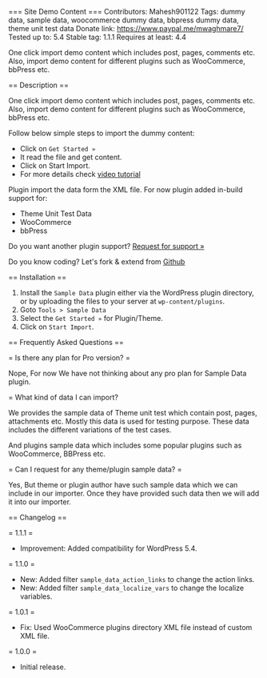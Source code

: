 === Site Demo Content ===
Contributors: Mahesh901122
Tags: dummy data, sample data, woocommerce dummy data, bbpress dummy data, theme unit test data
Donate link: https://www.paypal.me/mwaghmare7/
Tested up to: 5.4
Stable tag: 1.1.1
Requires at least: 4.4

One click import demo content which includes post, pages, comments etc. Also, import demo content for different plugins such as WooCommerce, bbPress etc.

== Description ==

One click import demo content which includes post, pages, comments etc. Also, import demo content for different plugins such as WooCommerce, bbPress etc.

Follow below simple steps to import the dummy content:

* Click on `Get Started »`
* It read the file and get content.
* Click on Start Import.
* For more details check [video tutorial](https://www.youtube.com/watch?v=q77CJDKAnmg)

Plugin import the data form the XML file. For now plugin added in-build support for:

* Theme Unit Test Data
* WooCommerce
* bbPress

Do you want another plugin support? [Request for support »](https://maheshwaghmare.com/say-hello/)

Do you know coding? Let's fork & extend from [Github](https://github.com/maheshwaghmare/sample-data/)

== Installation ==

1. Install the <code>Sample Data</code> plugin either via the WordPress plugin directory, or by uploading the files to your server at <code>wp-content/plugins</code>.
2. Goto `Tools > Sample Data`
3. Select the `Get Started »` for Plugin/Theme.
4. Click on `Start Import`.

== Frequently Asked Questions ==

= Is there any plan for Pro version? =

Nope, For now We have not thinking about any pro plan for Sample Data plugin.

= What kind of data I can import?

We provides the sample data of Theme unit test which contain post, pages, attachments etc. Mostly this data is used for testing purpose. These data includes the different variations of the test cases.

And plugins sample data which includes some popular plugins such as WooCommerce, BBPress etc.

= Can I request for any theme/plugin sample data? =

Yes, But theme or plugin author have such sample data which we can include in our importer. Once they have provided such data then we will add it into our importer.

== Changelog ==

= 1.1.1 =
* Improvement: Added compatibility for WordPress 5.4.

= 1.1.0 =
* New: Added filter `sample_data_action_links` to change the action links.
* New: Added filter `sample_data_localize_vars` to change the localize variables.

= 1.0.1 =
* Fix: Used WooCommerce plugins directory XML file instead of custom XML file.

= 1.0.0 =
* Initial release.
